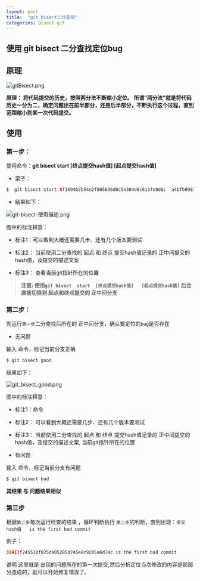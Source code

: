 ```yaml
---
layout: post
title:  "git bisect二分查找"
categories: bisect git
---
```



##  使用  git bisect  二分查找定位bug

## 原理

![gitBisect.png](https://upload-images.jianshu.io/upload_images/18406403-f58d98183c26c91c.png?imageMogr2/auto-orient/strip%7CimageView2/2/w/1240)

**原理： 将代码提交的历史，按照两分法不断缩小定位。
所谓"两分法"就是将代码历史一分为二，确定问题出在前半部分，还是后半部分，不断执行这个过程，直到范围缩小到某一次代码提交。**

## 使用

### 第一步：

使用命令：**git bisect  start  [终点提交hash值]   [起点提交hash值]**

* 栗子：

```java
$  git bisect start 5f1694b2b54e2f805636d0c5e304e0c611fe8d6c  a4bfb09830be3b924f3c34332a9145b25c843734
```

* 结果如下：

![git-bisect-使用描述.png](https://upload-images.jianshu.io/upload_images/18406403-8187ff9da2ad03f9.png?imageMogr2/auto-orient/strip%7CimageView2/2/w/1240)

 图中的标注释意：

 * 标注1：可以看到大概还需要几步、还有几个版本要测试
 
 * 标注2： 当前使用二分查找的 起点 和 终点 提交hash值记录的 正中间提交的hash值，及提交的描述文案

 * 标注3： 查看当前git指针所在的位置

> **注意:  使用`git bisect  start  [终点提交hash值]   [起点提交hash值]` 后会直接切换到  起点和终点提交的 正中间分支**

### 第二步：

先运行`第一步`二分查找后所在的 正中间分支，确认要定位的`bug`是否存在

* 无问题

输入 命令，标记当前分支正确

```java
$ git bisect good
```

结果如下：

![git_bisect_good.png](https://upload-images.jianshu.io/upload_images/18406403-7220763356f71986.png?imageMogr2/auto-orient/strip%7CimageView2/2/w/1240)

 图中的标注释意：

 * 标注1：命令

 * 标注2： 可以看到大概还需要几步、还有几个版本要测试

 * 标注3： 当前使用二分查找的 起点 和 终点 提交hash值记录的 正中间提交的hash值，及提交的描述文案, 当前git指针所在的位置

* 有问题

输入 命令，标记当前分支有问题

```java
$ git bisect bad
```
**其结果 与  问题结果相似**

### 第三步

根据`第二步`每次运行检查的结果 ，循环判断执行 `第二步`的判断，直到出现：`提交hash值   is the first bad commit`

例子：

```java
33417f245510f025da05285d745e8c9205a6d74c is the first bad commit
```
说明 这里就是 出现的问题所在的第一次提交,然后分析定位当次修改的内容是那部分造成的，就可以开始修复错误了。


